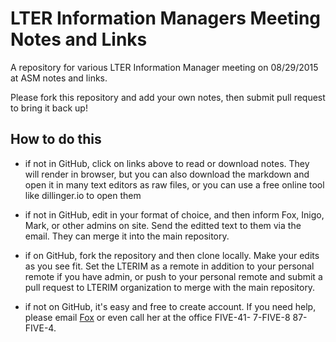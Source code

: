LTER Information Managers Meeting Notes and Links
=====

A repository for various LTER Information Manager meeting on 08/29/2015 at ASM notes and links.

Please fork this repository and add your own notes, then submit pull request to bring it back up!

How to do this
----

- if not in GitHub, click on links above to read or download notes. They will render in browser, but you can also download the markdown and open it in many text editors as raw files, or you can use a free online tool like dillinger.io to open them

- if not in GitHub, edit in your format of choice, and then inform Fox, Inigo, Mark, or other admins on site. Send the editted text to them via the email. They can merge it into the main repository.

- if on GitHub, fork the repository and then clone locally. Make your edits as you see fit. Set the LTERIM as a remote in addition to your personal remote if you have admin, or push to your personal remote and submit a pull request to LTERIM organization to merge with the main repository.

- if not on GitHub, it's easy and free to create account. If you need help, please email [Fox](fox@tinybike.net) or even call her at the office FIVE-41- 7-FIVE-8 87-FIVE-4.
